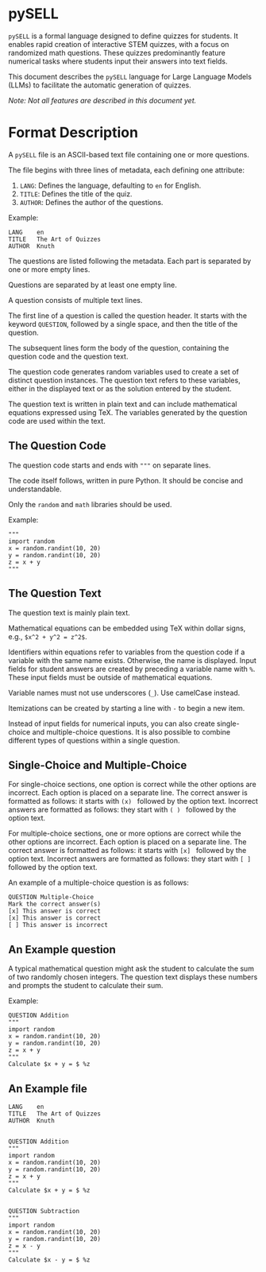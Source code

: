 # pySELL

`pySELL` is a formal language designed to define quizzes for students. It enables rapid creation of interactive STEM quizzes, with a focus on randomized math questions. These quizzes predominantly feature numerical tasks where students input their answers into text fields.

This document describes the `pySELL` language for Large Language Models (LLMs) to facilitate the automatic generation of quizzes.

_Note: Not all features are described in this document yet._

# Format Description

A `pySELL` file is an ASCII-based text file containing one or more questions.

The file begins with three lines of metadata, each defining one attribute:

1. `LANG`: Defines the language, defaulting to `en` for English.
2. `TITLE`: Defines the title of the quiz.
3. `AUTHOR`: Defines the author of the questions.

Example:

```
LANG    en
TITLE   The Art of Quizzes
AUTHOR  Knuth
```

The questions are listed following the metadata. Each part is separated by one or more empty lines.

Questions are separated by at least one empty line.

A question consists of multiple text lines.

The first line of a question is called the question header. It starts with the keyword `QUESTION`, followed by a single space, and then the title of the question.

The subsequent lines form the body of the question, containing the question code and the question text.

The question code generates random variables used to create a set of distinct question instances. The question text refers to these variables, either in the displayed text or as the solution entered by the student.

The question text is written in plain text and can include mathematical equations expressed using TeX. The variables generated by the question code are used within the text.

## The Question Code

The question code starts and ends with `"""` on separate lines.

The code itself follows, written in pure Python. It should be concise and understandable.

Only the `random` and `math` libraries should be used.

Example:

```
"""
import random
x = random.randint(10, 20)
y = random.randint(10, 20)
z = x + y
"""
```

## The Question Text

The question text is mainly plain text.

Mathematical equations can be embedded using TeX within dollar signs, e.g., `$x^2 + y^2 = z^2$`.

Identifiers within equations refer to variables from the question code if a variable with the same name exists. Otherwise, the name is displayed. Input fields for student answers are created by preceding a variable name with `%`. These input fields must be outside of mathematical equations.

Variable names must not use underscores (`_`). Use camelCase instead.

Itemizations can be created by starting a line with `-` to begin a new item.

Instead of input fields for numerical inputs, you can also create single-choice and multiple-choice questions. It is also possible to combine different types of questions within a single question.

## Single-Choice and Multiple-Choice

For single-choice sections, one option is correct while the other options are incorrect. Each option is placed on a separate line. The correct answer is formatted as follows: it starts with `(x) ` followed by the option text. Incorrect answers are formatted as follows: they start with `( ) ` followed by the option text.

For multiple-choice sections, one or more options are correct while the other options are incorrect. Each option is placed on a separate line. The correct answer is formatted as follows: it starts with `[x] ` followed by the option text. Incorrect answers are formatted as follows: they start with `[ ] ` followed by the option text.

An example of a multiple-choice question is as follows:

```
QUESTION Multiple-Choice
Mark the correct answer(s)
[x] This answer is correct
[x] This answer is correct
[ ] This answer is incorrect
```

## An Example question

A typical mathematical question might ask the student to calculate the sum of two randomly chosen integers. The question text displays these numbers and prompts the student to calculate their sum.

Example:

```
QUESTION Addition
"""
import random
x = random.randint(10, 20)
y = random.randint(10, 20)
z = x + y
"""
Calculate $x + y = $ %z
```

## An Example file

```
LANG    en
TITLE   The Art of Quizzes
AUTHOR  Knuth


QUESTION Addition
"""
import random
x = random.randint(10, 20)
y = random.randint(10, 20)
z = x + y
"""
Calculate $x + y = $ %z


QUESTION Subtraction
"""
import random
x = random.randint(10, 20)
y = random.randint(10, 20)
z = x - y
"""
Calculate $x - y = $ %z
```
